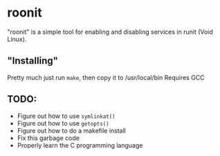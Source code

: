 # roonit
"roonit" is a simple tool for enabling and disabling services in runit (Void Linux).

## "Installing"
Pretty much just run `make`, then copy it to /usr/local/bin
Requires GCC

## TODO:
  - Figure out how to use `symlinkat()`
  - Figure out how to use `getopts()`
  - Figure out how to do a makefile install
  - Fix this garbage code
  - Properly learn the C programming language
